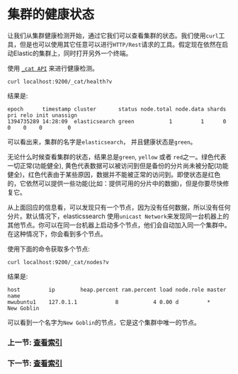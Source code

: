 # 集群的健康状态

让我们从集群健康检测开始，通过它我们可以查看集群的状态。我们使用`curl`工具，但是也可以使用其它任意可以进行`HTTP/Rest`请求的工具。假定现在依然在启动Elastic的集群上，同时打开另外一个终端。

使用 [`_cat API`](../cat-apis) 来进行健康检测。

`curl localhost:9200/_cat/health?v`

结果是:
```
epoch      timestamp cluster       status node.total node.data shards pri relo init unassign
1394735289 14:28:09  elasticsearch green           1         1      0   0    0    0        0
```

可以看出来，集群的名字是`elasticsearch`， 并且健康状态是`green`。

无论什么时候查看集群的状态，结果总是`green`, `yellow` 或者 `red`之一。绿色代表一切正常(功能健全), 黄色代表数据可以被访问到但是备份的分片尚未被分配(功能健全)，红色代表由于某些原因，数据并不能被正常的访问到。即使状态是红色的，它依然可以提供一些功能(比如：提供可用的分片中的数据)，但是你要尽快修复它。

从上面回应的信息看，可以发现只有一个节点，因为没有任何数据，所以没有任何分片。默认情况下，elasticssearch 使用`unicast Network`来发现同一台机器上的其他节点。你可以在同一台机器上启动多个节点，他们会自动加入同一个集群中。在这种情况下，你会看到多个节点。

使用下面的命令获取多个节点:

`curl localhost:9200/_cat/nodes?v`

结果是:
```
host         ip        heap.percent ram.percent load node.role master name
mwubuntu1    127.0.1.1            8           4 0.00 d         *      New Goblin
```

可以看到一个名字为`New Goblin`的节点，它是这个集群中唯一的节点。

### 上一节: [查看索引](list-all-indices.md)
### 下一节: [查看索引](list-all-indices.md)